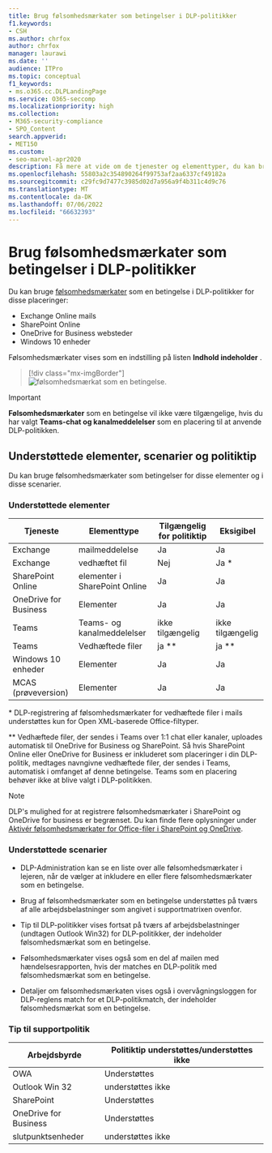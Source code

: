 ```yaml
---
title: Brug følsomhedsmærkater som betingelser i DLP-politikker
f1.keywords:
- CSH
ms.author: chrfox
author: chrfox
manager: laurawi
ms.date: ''
audience: ITPro
ms.topic: conceptual
f1_keywords:
- ms.o365.cc.DLPLandingPage
ms.service: O365-seccomp
ms.localizationpriority: high
ms.collection:
- M365-security-compliance
- SPO_Content
search.appverid:
- MET150
ms.custom:
- seo-marvel-apr2020
description: Få mere at vide om de tjenester og elementtyper, du kan bruge følsomhedsmærkater som betingelser i DLP-politikker
ms.openlocfilehash: 55803a2c354890264f99753af2aa6337cf49182a
ms.sourcegitcommit: c29fc9d7477c3985d02d7a956a9f4b311c4d9c76
ms.translationtype: MT
ms.contentlocale: da-DK
ms.lasthandoff: 07/06/2022
ms.locfileid: "66632393"
---
```

# <a name="use-sensitivity-labels-as-conditions-in-dlp-policies"></a>Brug følsomhedsmærkater som betingelser i DLP-politikker

Du kan bruge [følsomhedsmærkater](sensitivity-labels.md) som en betingelse i DLP-politikker for disse placeringer:

- Exchange Online mails
- SharePoint Online
- OneDrive for Business websteder
- Windows 10 enheder

Følsomhedsmærkater vises som en indstilling på listen **Indhold indeholder** .

> [!div class="mx-imgBorder"]
> ![følsomhedsmærkat som en betingelse.](../media/dlp-sensitivity-label-as-a-condition.png)

> [!IMPORTANT]
> **Følsomhedsmærkater** som en betingelse vil ikke være tilgængelige, hvis du har valgt **Teams-chat og kanalmeddelelser** som en placering til at anvende DLP-politikken.


## <a name="supported-items-scenarios-and-policy-tips"></a>Understøttede elementer, scenarier og politiktip

Du kan bruge følsomhedsmærkater som betingelser for disse elementer og i disse scenarier.

### <a name="supported-items"></a>Understøttede elementer

|Tjeneste  |Elementtype  |Tilgængelig for politiktip  |Eksigibel  |
|---------|---------|---------|---------|
|Exchange    |mailmeddelelse         |Ja         |Ja         |
|Exchange    |vedhæftet fil         |Nej         |Ja *         |
|SharePoint Online     |elementer i SharePoint Online         |Ja         |Ja         |
|OneDrive for Business     |Elementer         |Ja         |Ja         |
|Teams     |Teams- og kanalmeddelelser         |ikke tilgængelig         |ikke tilgængelig         |
|Teams     |Vedhæftede filer         |ja **         |ja **         |
|Windows 10 enheder     |Elementer         |Ja         |Ja         |
|MCAS (prøveversion) |Elementer         |Ja         |Ja         |

\* DLP-registrering af følsomhedsmærkater for vedhæftede filer i mails understøttes kun for Open XML-baserede Office-filtyper.

\** Vedhæftede filer, der sendes i Teams over 1:1 chat eller kanaler, uploades automatisk til OneDrive for Business og SharePoint. Så hvis SharePoint Online eller OneDrive for Business er inkluderet som placeringer i din DLP-politik, medtages navngivne vedhæftede filer, der sendes i Teams, automatisk i omfanget af denne betingelse. Teams som en placering behøver ikke at blive valgt i DLP-politikken.

> [!NOTE]
> DLP's mulighed for at registrere følsomhedsmærkater i SharePoint og OneDrive for business er begrænset. Du kan finde flere oplysninger under [Aktivér følsomhedsmærkater for Office-filer i SharePoint og OneDrive](sensitivity-labels-sharepoint-onedrive-files.md#limitations).

### <a name="supported-scenarios"></a>Understøttede scenarier

- DLP-Administration kan se en liste over alle følsomhedsmærkater i lejeren, når de vælger at inkludere en eller flere følsomhedsmærkater som en betingelse.

- Brug af følsomhedsmærkater som en betingelse understøttes på tværs af alle arbejdsbelastninger som angivet i supportmatrixen ovenfor.

- Tip til DLP-politikker vises fortsat på tværs af arbejdsbelastninger (undtagen Outlook Win32) for DLP-politikker, der indeholder følsomhedsmærkat som en betingelse.

- Følsomhedsmærkater vises også som en del af mailen med hændelsesrapporten, hvis der matches en DLP-politik med følsomhedsmærkat som en betingelse.

- Detaljer om følsomhedsmærkaten vises også i overvågningsloggen for DLP-reglens match for et DLP-politikmatch, der indeholder følsomhedsmærkat som en betingelse.


### <a name="support-policy-tips"></a>Tip til supportpolitik


|Arbejdsbyrde  |Politiktip understøttes/understøttes ikke  |
|---------|---------|
|OWA |    Understøttes     |
|Outlook Win 32    |  understøttes ikke       |
|SharePoint   |   Understøttes      |
|OneDrive for Business    |    Understøttes     |
|slutpunktsenheder   |  understøttes ikke       |
